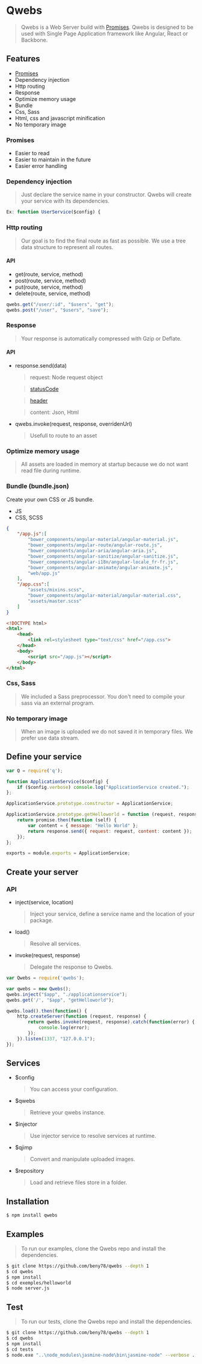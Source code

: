 # Qwebs
> Qwebs is a Web Server build with [Promises](https://www.npmjs.com/package/q).
> Qwebs is designed to be used with Single Page Application framework like Angular, React or Backbone.

## Features

  * [Promises](https://www.npmjs.com/package/q)
  * Dependency injection
  * Http routing
  * Response
  * Optimize memory usage
  * Bundle
  * Css, Sass
  * Html, css and javascript minification
  * No temporary image
  
### Promises

  * Easier to read
  * Easier to maintain in the future
  * Easier error handling

### Dependency injection

> Just declare the service name in your constructor.
> Qwebs will create your service with its dependencies.

```js
Ex: function UserService($config) {
```

### Http routing

> Our goal is to find the final route as fast as possible.
> We use a tree data structure to represent all routes.

#### API

  * get(route, service, method)
  * post(route, service, method)
  * put(route, service, method)
  * delete(route, service, method)

```js
qwebs.get("/user/:id", "$users", "get"); 
qwebs.post("/user", "$users", "save");
```

### Response

> Your response is automatically compressed with Gzip or Deflate.

#### API

  * response.send(data)
  
    > request: Node request object
    
    > [statusCode](http://www.w3.org/Protocols/rfc2616/rfc2616-sec6.html#sec6.1)
    
    > [header](http://www.w3.org/Protocols/rfc2616/rfc2616-sec6.html#sec6.2) 
    
    > content: Json, Html

  * qwebs.invoke(request, response, overridenUrl)
  
    > Usefull to route to an asset 

### Optimize memory usage

> All assets are loaded in memory at startup because we do not want read file during runtime.

### Bundle (bundle.json)

Create your own CSS or JS bundle.

 * JS
 * CSS, SCSS

```json
{
    "/app.js":[
        "bower_components/angular-material/angular-material.js",
        "bower_components/angular-route/angular-route.js",
        "bower_components/angular-aria/angular-aria.js",
        "bower_components/angular-sanitize/angular-sanitize.js",
        "bower_components/angular-i18n/angular-locale_fr-fr.js",
        "bower_components/angular-animate/angular-animate.js",
        "web/app.js"
    ],
    "/app.css":[
        "assets/mixins.scss",
        "bower_components/angular-material/angular-material.css",
        "assets/master.scss"
    ]   
}
```

```html
<!DOCTYPE html>
<html>
    <head>
        <link rel=stylesheet type="text/css" href="/app.css">
    </head>
    <body>
        <script src="/app.js"></script>
    </body>
</html>
```

### Css, Sass

> We included a Sass preprocessor.
> You don't need to compile your sass via an external program.

### No temporary image

> When an image is uploaded we do not saved it in temporary files. We prefer use data stream.

## Define your service

```js
var Q = require('q');

function ApplicationService($config) {
    if ($config.verbose) console.log("ApplicationService created.");
};

ApplicationService.prototype.constructor = ApplicationService;

ApplicationService.prototype.getHelloworld = function (request, response, promise) {
    return promise.then(function (self) {
        var content = { message: "Hello World" };
        return response.send({ request: request, content: content });
    });
};

exports = module.exports = ApplicationService;
```

## Create your server

### API

  * inject(service, location)
  
    > Inject your service, define a service name and the location of your package.
    
  * load()
  
    > Resolve all services.
    
  * invoke(request, response)
  
    > Delegate the response to Qwebs.

```js
var Qwebs = require('qwebs');

var qwebs = new Qwebs();
qwebs.inject("$app", "./applicationservice");
qwebs.get('/', "$app", "getHelloworld"); 

qwebs.load().then(function() {
    http.createServer(function (request, response) {
        return qwebs.invoke(request, response).catch(function(error) {
            console.log(error);
        });
    }).listen(1337, "127.0.0.1");
});
```
  
## Services

  * $config
  
    > You can access your configuration.
    
  * $qwebs
  
    > Retrieve your qwebs instance.
    
  * $injector
  
    > Use injector service to resolve services at runtime.
    
  * $qjimp
  
    > Convert and manipulate uploaded images.
    
  * $repository
  
    > Load and retrieve files store in a folder.
  
## Installation

```bash
$ npm install qwebs
```

## Examples

> To run our examples, clone the Qwebs repo and install the dependencies.

```bash
$ git clone https://github.com/beny78/qwebs --depth 1
$ cd qwebs
$ npm install
$ cd exemples/helloworld
$ node server.js
```

## Test

> To run our tests, clone the Qwebs repo and install the dependencies.

```bash
$ git clone https://github.com/beny78/qwebs --depth 1
$ cd qwebs
$ npm install
$ cd tests
$ node.exe "..\node_modules\jasmine-node\bin\jasmine-node" --verbose .
```